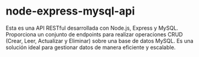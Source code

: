# node-express-mysql-api
Esta es una API RESTful desarrollada con Node.js, Express y MySQL. Proporciona un conjunto de endpoints para realizar operaciones CRUD (Crear, Leer, Actualizar y Eliminar) sobre una base de datos MySQL. Es una solución ideal para gestionar datos de manera eficiente y escalable.
